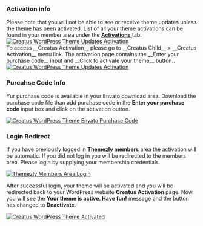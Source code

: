 <div class="thz-notification thz-notification-red thz-align-left">
	<h3 class="thz-notification-title">Activation info</h3>
	<div>Please note that you will not be able to see or receive theme updates unless the theme has been activated. List of all your theme activations can be found in your member area under the 	<a href="https://members.themezly.com/thz/user-activations/"> <b>Activations</b> </a> tab.
	</div>
</div>

<div class="thz-lightbox-gallery" markdown="1">

<div class="thz-doc-image max">
<a class="thz-lightbox mfp-image" href="../../docs-media/activate-creatus.jpg" data-mfp-title="Creatus WordPress Theme Updates Activation" data-modal-size="large">
	<img src="../../docs-media/activate-creatus.jpg" alt="Creatus WordPress Theme Updates Activation" />
</a>
</div>

<div markdown="1">
To access  __Creatus Activation__ please go to __Creatus Child__ >  __Creatus Activation__ menu link. 
The activation page contains the __Enter your purchase code__ input and __Click to activate your theme__ button..

<div class="thz-doc-image">
<a class="thz-lightbox mfp-image" href="../../docs-media/activate-creatus-e.jpg?v=2" data-mfp-title="Creatus WordPress Theme Updates Activation" data-modal-size="large">
	<img src="../../docs-media/activate-creatus-e.jpg?v=2" alt="Creatus WordPress Theme Updates Activation" />
</a>
</div>


### Purcahse Code Info

Yur purchase code is available in your Envato download area. Download the purchase code file than add purchase code in the __Enter your purchase code__ input box and click on the activation button.   

<div class="thz-doc-image">
<a class="thz-lightbox mfp-image" href="../../docs-media/creatus-purchase-code.jpg" data-mfp-title="Creatus WordPress Theme Envato Purchase Code" data-modal-size="large">
	<img src="../../docs-media/creatus-purchase-code.jpg" alt="Creatus WordPress Theme Envato Purchase Code" />
</a>
</div>
 
### Login Redirect


If you have previously logged in __[Themezly members](https://members.themezly.com/)__ area the activation will be automatic. If you did not log in you will be redirected to the members area. Please login by supplying your membership credentials. 

<div class="thz-doc-image">
<a class="thz-lightbox mfp-image" href="../../docs-media/activate-creatus-4.jpg" data-mfp-title="Themezly Members Area Login" data-modal-size="large">
	<img src="../../docs-media/activate-creatus-4.jpg" alt="Themezly Members Area Login" />
</a>
</div>

After  successful login, your theme will be activated and you will be redirected back to your WordPress website __Creatus Activation__ page. Now you will see the __Your theme is active. Have fun!__ message and the button has changed to __Deactivate__. 

<div class="thz-doc-image max">
<a class="thz-lightbox mfp-image" href="../../docs-media/activate-creatus-5.jpg?v=2" data-mfp-title="Creatus WordPress Theme Activated" data-modal-size="large">
	<img src="../../docs-media/activate-creatus-5.jpg?v=2" alt="Creatus WordPress Theme Activated" />
</a>
</div>

</div>



</div>